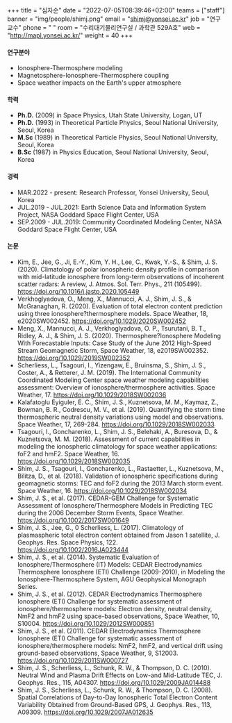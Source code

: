 +++
title = "심자순"
date = "2022-07-05T08:39:46+02:00"
teams = ["staff"]
banner = "img/people/shimj.png"
email = "shimj@yonsei.ac.kr"
job = "연구교수"
phone = " "
room = "수리대기물리연구실 / 과학관 529A호"
web = "http://mapl.yonsei.ac.kr/"
weight = 40
+++

#### 연구분야
+ Ionosphere-Thermosphere modeling
+ Magnetosphere-Ionosphere-Thermosphere coupling
+ Space weather impacts on the Earth's upper atmosphere

#### 학력
+ **Ph.D.** (2009) in Space Physics, Utah State University, Logan, UT
+ **Ph.D.** (1993) in Theoretical Particle Physics, Seoul National University, Seoul, Korea
+ **M.Sc** (1989) in Theoretical Particle Physics, Seoul National University, Seoul, Korea
+ **B.Sc** (1987) in Physics Education, Seoul National University, Seoul, Korea

#### 경력
+ MAR.2022 - present: Research Professor, Yonsei University, Seoul, Korea
+ JUL.2019 - JUL.2021: Earth Science Data and Information System Project, NASA Goddard Space Flight Center, USA
+ SEP.2009 - JUL.2019: Community Coordinated Modeling Center, NASA Goddard Space Flight Center, USA

#### 논문
+ Kim, E., Jee, G., Ji, E.-Y., Kim, Y. H., Lee, C., Kwak, Y.-S., & Shim, J. S. (2020). Climatology of polar ionospheric density profile in comparison with mid-latitude ionosphere from long-term observations of incoherent scatter radars: A review, J. Atmos. Sol. Terr. Phys., 211 (105499). https://doi.org/10.1016/j.jastp.2020.105449
+ Verkhoglyadova, O., Meng, X., Mannucci, A. J., Shim, J. S., & McGranaghan, R. (2020). Evaluation of total electron content prediction using three ionosphere?thermosphere models. Space Weather, 18, e2020SW002452. https://doi.org/10.1029/2020SW002452
+ Meng, X., Mannucci, A. J., Verkhoglyadova, O. P., Tsurutani, B. T., Ridley, A. J., & Shim, J. S. (2020). Thermosphere?Ionosphere Modeling With Forecastable Inputs: Case Study of the June 2012 High-Speed Stream Geomagnetic Storm, Space Weather, 18, e2019SW002352. https://doi.org/10.1029/2019SW002352
+ Scherliess, L., Tsagouri, I., Yizengaw, E., Bruinsma, S., Shim, J. S., Coster, A., & Retterer, J. M. (2019). The International Community Coordinated Modeling Center space weather modeling capabilities assessment: Overview of ionosphere/thermosphere activities. Space Weather, 17. https://doi.org/10.1029/2018SW002036
+ Kalafatoglu Eyiguler, E. C., Shim, J. S., Kuznetsova, M. M., Kaymaz, Z., Bowman, B. R., Codrescu, M. V., et al. (2019). Quantifying the storm time thermospheric neutral density variations using model and observations. Space Weather, 17, 269-284. https://doi.org/10.1029/2018SW002033
+ Tsagouri, I., Goncharenko, L., Shim, J. S., Belehaki, A., Buresova, D., & Kuznetsova, M. M. (2018). Assessment of current capabilities in modeling the ionospheric climatology for space weather applications: foF2 and hmF2. Space Weather, 16. https://doi.org/10.1029/2018SW002035
+ Shim, J. S., Tsagouri, I., Goncharenko, L., Rastaetter, L., Kuznetsova, M., Bilitza, D., et al. (2018). Validation of ionospheric specifications during geomagnetic storms: TEC and foF2 during the 2013 March storm event. Space Weather, 16. https://doi.org/10.1029/2018SW002034
+ Shim, J. S., et al. (2017). CEDAR-GEM Challenge for Systematic Assessment of Ionosphere/Thermosphere Models in Predicting TEC during the 2006 December Storm Events, Space Weather. https://doi.org/10.1002/2017SW001649
+ Shim, J. S., Jee, G., 0 Scherliess, L. (2017). Climatology of plasmaspheric total electron content obtained from Jason 1 satellite, J. Geophys. Res. Space Physics, 122. https://doi.org/10.1002/2016JA023444
+ Shim, J. S., et al. (2014). Systematic Evaluation of Ionosphere/Thermosphere (IT) Models: CEDAR Electrodynamics Thermosphere Ionosphere (ETI) Challenge (2009-2010), in Modeling the Ionosphere-Thermosphere System, AGU Geophysical Monograph Series.
+ Shim, J. S., et al. (2012). CEDAR Electrodynamics Thermosphere Ionosphere (ETI) Challenge for systematic assessment of ionosphere/thermosphere models: Electron density, neutral density, NmF2 and hmF2 using space-based observations, Space Weather, 10, S10004. https://doi.org/10.1029/2012SW000851
+ Shim, J. S., et al. (2011). CEDAR Electrodynamics Thermosphere Ionosphere (ETI) Challenge for systematic assessment of ionosphere/thermosphere models: NmF2, hmF2, and vertical drift using ground-based observations, Space Weather, 9, S12003. https://doi.org/10.1029/2011SW000727
+ Shim, J. S., Scherliess, L., Schunk, R. W., & Thompson, D. C. (2010). Neutral Wind and Plasma Drift Effects on Low-and Mid-Latitude TEC, J. Geophys. Res., 115, A04307. https://doi.org/10.1029/2009JA014488
+ Shim, J. S., Scherliess, L., Schunk, R. W., & Thompson, D. C. (2008). Spatial Correlations of Day-to-Day Ionospheric Total Electron Content Variability Obtained from Ground-Based GPS, J. Geophys. Res., 113, A09309. https://doi.org/10.1029/2007JA012635
